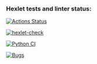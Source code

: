 ### Hexlet tests and linter status:
[![Actions Status](https://github.com/hpf42/python-project-50/actions/workflows/hexlet-check.yml/badge.svg)](https://github.com/hpf42/python-project-50/actions)


[![hexlet-check](https://github.com/hpf42/python-project-50/actions/workflows/hexlet-check.yml/badge.svg)](https://github.com/hpf42/python-project-50/actions/workflows/hexlet-check.yml)


[![Python CI](https://github.com/hpf42/python-project-50/actions/workflows/pyci.yml/badge.svg)](https://github.com/hpf42/python-project-50/actions/workflows/pyci.yml)


[![Bugs](https://sonarcloud.io/api/project_badges/measure?project=hpf42_python-project-50&metric=bugs)](https://sonarcloud.io/summary/new_code?id=hpf42_python-project-50)